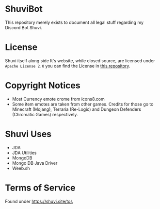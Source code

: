 
# ShuviBot

This repository merely exists to document all legal stuff regarding my Discord Bot Shuvi.

# License

Shuvi itself along side It's website, while closed source, are licensed under <code>Apache License 2.0</code> you can find the License in [this repository](https://github.com/ShuviBot/Shuvi-Legal/blob/master/LICENSE).

# Copyright Notices
 - Most Currency emote crome from icons8.com
 - Some item emotes are taken from other games. Credits for those go to Minecraft (Mojang), Terraria (Re-Logic) and Dungeon Defenders (Chromatic Games) respectively.
 
# Shuvi Uses
 
 - JDA
 - JDA Utilities
 - MongoDB
 - Mongo DB Java Driver
 - Weeb.sh

# Terms of Service
Found under https://shuvi.site/tos
